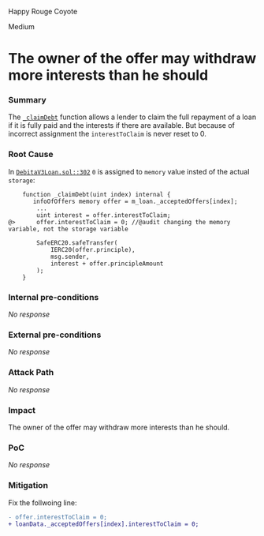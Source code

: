 Happy Rouge Coyote

Medium

# The owner of the offer may withdraw more interests than he should

### Summary

The [`_claimDebt`](https://github.com/sherlock-audit/2024-11-debita-finance-v3/blob/main/Debita-V3-Contracts/contracts/DebitaV3Loan.sol#L288) function allows a lender to claim the full repayment of a loan if it is fully paid and the interests if there are available. But because of incorrect assignment the `interestToClaim` is never reset to 0.

### Root Cause

In [`DebitaV3Loan.sol::302`](https://github.com/sherlock-audit/2024-11-debita-finance-v3/blob/main/Debita-V3-Contracts/contracts/DebitaV3Loan.sol#L301C35-L302C7) `0` is assigned to `memory` value insted of the actual `storage`:

```solidity
    function _claimDebt(uint index) internal {
       infoOfOffers memory offer = m_loan._acceptedOffers[index];
        ...
        uint interest = offer.interestToClaim;
@>      offer.interestToClaim = 0; //@audit changing the memory variable, not the storage variable

        SafeERC20.safeTransfer(
            IERC20(offer.principle),
            msg.sender,
            interest + offer.principleAmount
        );
    }
```

### Internal pre-conditions

_No response_

### External pre-conditions

_No response_

### Attack Path

_No response_

### Impact

The owner of the offer may withdraw more interests than he should.

### PoC

_No response_

### Mitigation

Fix the follwoing line:

```diff
- offer.interestToClaim = 0;
+ loanData._acceptedOffers[index].interestToClaim = 0;
```